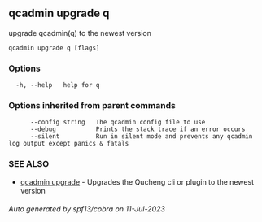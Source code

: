 ## qcadmin upgrade q

upgrade qcadmin(q) to the newest version

```
qcadmin upgrade q [flags]
```

### Options

```
  -h, --help   help for q
```

### Options inherited from parent commands

```
      --config string   The qcadmin config file to use
      --debug           Prints the stack trace if an error occurs
      --silent          Run in silent mode and prevents any qcadmin log output except panics & fatals
```

### SEE ALSO

* [qcadmin upgrade](qcadmin_upgrade.md)	 - Upgrades the Qucheng cli or plugin to the newest version

###### Auto generated by spf13/cobra on 11-Jul-2023
